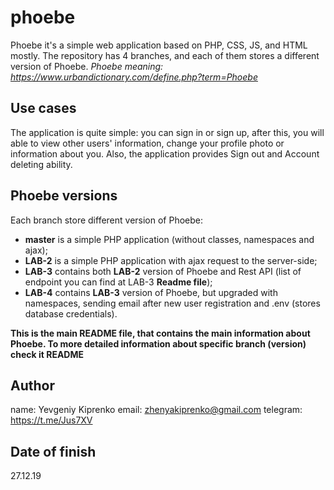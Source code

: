 # phoebe
Phoebe it's a simple web application based on PHP, CSS, JS, and HTML mostly. The repository has 4 branches, and each of them stores a different version of Phoebe. 
*Phoebe meaning: https://www.urbandictionary.com/define.php?term=Phoebe*

## Use cases
The application is quite simple: you can sign in or sign up, after this, you will able to view other users' information, change your profile photo or information about you. Also, the application provides Sign out and Account deleting ability.

## Phoebe versions
Each branch store different version of Phoebe:

- **master** is a simple PHP application (without classes, namespaces and ajax);
- **LAB-2** is a simple PHP application with ajax request to the server-side;
- **LAB-3** contains both **LAB-2** version of Phoebe and Rest API (list of endpoint you can find at LAB-3 **Readme file**);
- **LAB-4** contains **LAB-3** version of Phoebe, but upgraded with namespaces, sending email after new user registration and .env (stores database credentials).

**This is the main README file, that contains the main information about Phoebe. To more detailed information about specific branch (version) check it README**

## Author
name: Yevgeniy Kiprenko 
email: zhenyakiprenko@gmail.com
telegram: https://t.me/Jus7XV

## Date of finish
27.12.19
